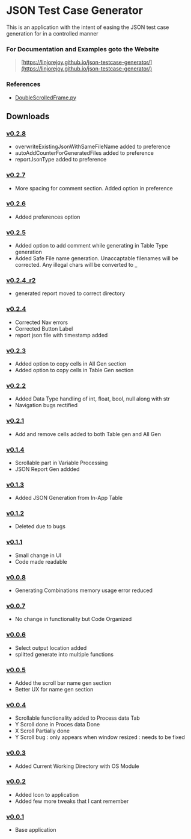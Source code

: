 # JSON Test Case Generator

This is an application with the intent of easing the JSON test case generation for in a controlled manner

### For Documentation and Examples goto the Website

> [https://linjorejoy.github.io/json-testcase-generator/](https://linjorejoy.github.io/json-testcase-generator/)

### References

- [DoubleScrolledFrame.py](https://gist.github.com/novel-yet-trivial/2841b7b640bba48928200ff979204115)

## Downloads

### [v0.2.8](dist/JSON_Test_Case_Generator%20v0.2.8.exe?raw=true)

- overwriteExistingJsonWithSameFileName added to preference
- autoAddCounterForGeneratedFiles added to preference
- reportJsonType added to preference

### [v0.2.7](dist/JSON_Test_Case_Generator%20v0.2.7.exe?raw=true)

- More spacing for comment section. Added option in preference

### [v0.2.6](dist/JSON_Test_Case_Generator%20v0.2.6.exe?raw=true)

- Added preferences option

### [v0.2.5](dist/JSON_Test_Case_Generator%20v0.2.5.exe?raw=true)

- Added option to add comment while generating in Table Type generation
- Added Safe File name generation. Unaccaptable filenames will be corrected. Any illegal chars will be converted to \_

### [v0.2.4_r2](dist/JSON_Test_Case_Generator%20v0.2.4_r2.exe?raw=true)

- generated report moved to correct directory

### [v0.2.4](dist/JSON_Test_Case_Generator%20v0.2.4.exe?raw=true)

- Corrected Nav errors
- Corrected Button Label
- report json file with timestamp added

### [v0.2.3](dist/JSON_Test_Case_Generator%20v0.2.3.exe?raw=true)

- Added option to copy cells in All Gen section
- Added option to copy cells in Table Gen section

### [v0.2.2](dist/JSON_Test_Case_Generator%20v0.2.2.exe?raw=true)

- Added Data Type handling of int, float, bool, null along with str
- Navigation bugs rectified

### [v0.2.1](dist/JSON_Test_Case_Generator%20v0.2.1.exe?raw=true)

- Add and remove cells added to both Table gen and All Gen

### [v0.1.4](dist/JSON_Test_Case_Generator%20v0.1.4.exe?raw=true)

- Scrollable part in Variable Processing
- JSON Report Gen addded

### [v0.1.3](dist/JSON_Test_Case_Generator%20v0.1.3.exe?raw=true)

- Added JSON Generation from In-App Table

### [v0.1.2](/)

- Deleted due to bugs

### [v0.1.1](dist/JSON_Test_Case_Generator%20v0.1.1.exe?raw=true)

- Small change in UI
- Code made readable

### [v0.0.8](dist/JSON_Test_Case_Generator%20v0.0.8.exe?raw=true)

- Generating Combinations memory usage error reduced

### [v0.0.7](dist/JSON_Test_Case_Generator%20v0.0.7.exe?raw=true)

- No change in functionality but Code Organized

### [v0.0.6](dist/JSON_Test_Case_Generator%20v0.0.6.exe?raw=true)

- Select output location added
- splitted generate into multiple functions

### [v0.0.5](dist/JSON_Test_Case_Generator%20v0.0.5.exe?raw=true)

- Added the scroll bar name gen section
- Better UX for name gen section

### [v0.0.4](dist/JSON_Test_Case_Generator%20v0.0.4.exe?raw=true)

- Scrollable functionality added to Process data Tab
- Y Scroll done in Proces data Done
- X Scroll Partially done
- Y Scroll bug : only appears when window resized : needs to be fixed

### [v0.0.3](dist/JSON_Test_Case_Generator%20v0.0.3.exe?raw=true)

- Added Current Working Directory with OS Module

### [v0.0.2](dist/JSON_Test_Case_Generator%20v0.0.2.exe?raw=true)

- Added Icon to application
- Added few more tweaks that I cant remember

### [v0.0.1](dist/JSON_Test_Case_Generator%20v0.0.1.exe?raw=true)

- Base application
